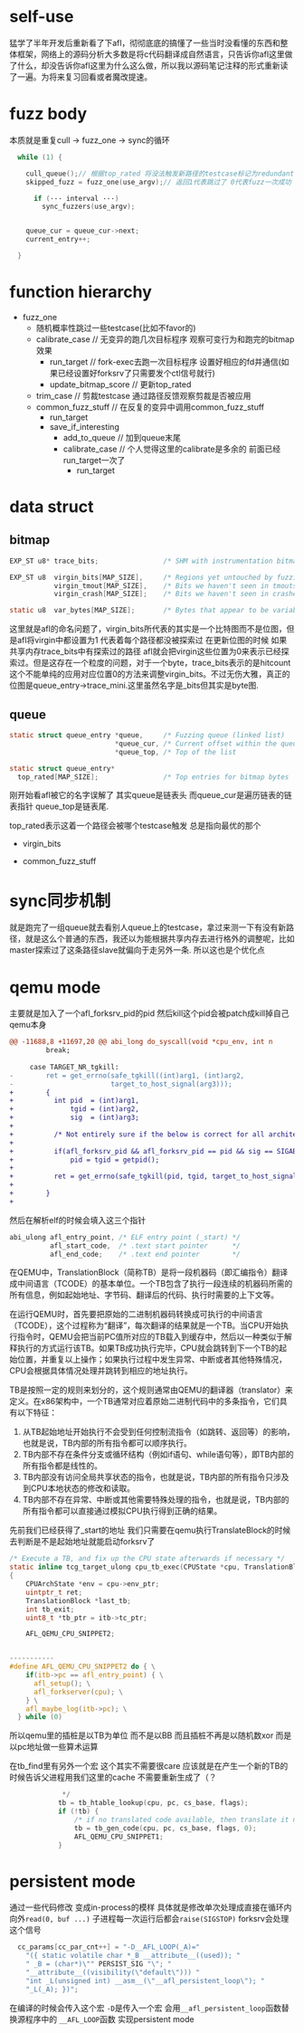 # self-use
猛学了半年开发后重新看了下afl，彻彻底底的搞懂了一些当时没看懂的东西和整体框架，网络上的源码分析大多数是将c代码翻译成自然语言，只告诉你afl这里做了什么，却没告诉你afl这里为什么这么做，所以我以源码笔记注释的形式重新读了一遍。为将来复习回看或者魔改提速。

# fuzz body

本质就是重复cull -> fuzz_one -> sync的循环
```c
  while (1) {

    cull_queue();// 根据top_rated 将没法触发新路径的testcase标记为redundant(选出最小集可以触发最大路径覆盖率的testcase)
    skipped_fuzz = fuzz_one(use_argv);// 返回1代表跳过了 0代表fuzz一次成功

      if (··· interval ···)
        sync_fuzzers(use_argv);


    queue_cur = queue_cur->next;
    current_entry++;

  }

```
# function hierarchy
- fuzz_one
    - 随机概率性跳过一些testcase(比如不favor的)
    - calibrate_case                // 无变异的跑几次目标程序 观察可变行为和跑完的bitmap效果
        - run_target                // fork-exec去跑一次目标程序 设置好相应的fd并通信(如果已经设置好forksrv了只需要发个ctl信号就行)
        - update_bitmap_score       // 更新top_rated
    - trim_case                     // 剪裁testcase 通过路径反馈观察剪裁是否被应用
    - common_fuzz_stuff             // 在反复的变异中调用common_fuzz_stuff
        - run_target
        - save_if_interesting
            - add_to_queue          // 加到queue末尾
            - calibrate_case        // 个人觉得这里的calibrate是多余的 前面已经run_target一次了
                - run_target        

# data struct 

## bitmap

```c
EXP_ST u8* trace_bits;                /* SHM with instrumentation bitmap  */

EXP_ST u8  virgin_bits[MAP_SIZE],     /* Regions yet untouched by fuzzing */
           virgin_tmout[MAP_SIZE],    /* Bits we haven't seen in tmouts   */
           virgin_crash[MAP_SIZE];    /* Bits we haven't seen in crashes  */

static u8  var_bytes[MAP_SIZE];       /* Bytes that appear to be variable */
```
这里就是afl的命名问题了，virgin_bits所代表的其实是一个比特图而不是位图，但是afl将virgin中都设置为1 代表着每个路径都没被探索过 在更新位图的时候 如果共享内存trace_bits中有探索过的路径 afl就会把virgin这些位置为0来表示已经探索过。但是这存在一个粒度的问题，对于一个byte，trace_bits表示的是hitcount 这个不能单纯的应用对应位置0的方法来调整virgin_bits。不过无伤大雅，真正的位图是queue_entry->trace_mini.这里虽然名字是_bits但其实是byte图.


## queue

```c
static struct queue_entry *queue,     /* Fuzzing queue (linked list)      */
                          *queue_cur, /* Current offset within the queue  */
                          *queue_top, /* Top of the list                  */

static struct queue_entry*
  top_rated[MAP_SIZE];                /* Top entries for bitmap bytes     */
```
刚开始看afl被它的名字误解了 其实queue是链表头 而queue_cur是遍历链表的链表指针 queue_top是链表尾.

top_rated表示这着一个路径会被哪个testcase触发 总是指向最优的那个

- virgin_bits

- common_fuzz_stuff


# sync同步机制
就是跑完了一组queue就去看别人queue上的testcase，拿过来测一下有没有新路径，就是这么个普通的东西，我还以为能根据共享内存去进行格外的调整呢，比如master探索过了这条路径slave就偏向于走另外一条. 所以这也是个优化点

# qemu mode
主要就是加入了一个afl_forksrv_pid的pid
然后kill这个pid会被patch成kill掉自己qemu本身
```diff
@@ -11688,8 +11697,20 @@ abi_long do_syscall(void *cpu_env, int n
         break;
 
     case TARGET_NR_tgkill:
-        ret = get_errno(safe_tgkill((int)arg1, (int)arg2,
-                        target_to_host_signal(arg3)));
+        {
+          int pid  = (int)arg1,
+              tgid = (int)arg2,
+              sig  = (int)arg3;
+
+          /* Not entirely sure if the below is correct for all architectures. */
+
+          if(afl_forksrv_pid && afl_forksrv_pid == pid && sig == SIGABRT)
+              pid = tgid = getpid();
+
+          ret = get_errno(safe_tgkill(pid, tgid, target_to_host_signal(sig)));
+
+        }
+
```

然后在解析elf的时候会填入这三个指针
```c
abi_ulong afl_entry_point, /* ELF entry point (_start) */
          afl_start_code,  /* .text start pointer      */
          afl_end_code;    /* .text end pointer        */
```

在QEMU中，TranslationBlock（简称TB）是将一段机器码（即汇编指令）翻译成中间语言（TCODE）的基本单位。一个TB包含了执行一段连续的机器码所需的所有信息，例如起始地址、字节码、翻译后的代码、执行时需要的上下文等。

在运行QEMU时，首先要把原始的二进制机器码转换成可执行的中间语言（TCODE），这个过程称为“翻译”，每次翻译的结果就是一个TB。当CPU开始执行指令时，QEMU会把当前PC值所对应的TB载入到缓存中，然后以一种类似于解释执行的方式运行该TB。如果TB成功执行完毕，CPU就会跳转到下一个TB的起始位置，并重复以上操作；如果执行过程中发生异常、中断或者其他特殊情况，CPU会根据具体情况处理并跳转到相应的地址执行。


TB是按照一定的规则来划分的，这个规则通常由QEMU的翻译器（translator）来定义。在x86架构中，一个TB通常对应着原始二进制代码中的多条指令，它们具有以下特征：

1.  从TB起始地址开始执行不会受到任何控制流指令（如跳转、返回等）的影响，也就是说，TB内部的所有指令都可以顺序执行。    
2.  TB内部不存在条件分支或循环结构（例如if语句、while语句等），即TB内部的所有指令都是线性的。
3.  TB内部没有访问全局共享状态的指令，也就是说，TB内部的所有指令只涉及到CPU本地状态的修改和读取。
4.  TB内部不存在异常、中断或其他需要特殊处理的指令，也就是说，TB内部的所有指令都可以直接通过模拟CPU执行得到正确的结果。

先前我们已经获得了_start的地址 我们只需要在qemu执行TranslateBlock的时候去判断是不是起始地址就能启动forksrv了
```c
/* Execute a TB, and fix up the CPU state afterwards if necessary */
static inline tcg_target_ulong cpu_tb_exec(CPUState *cpu, TranslationBlock *itb)
{
    CPUArchState *env = cpu->env_ptr;
    uintptr_t ret;
    TranslationBlock *last_tb;
    int tb_exit;
    uint8_t *tb_ptr = itb->tc_ptr;

    AFL_QEMU_CPU_SNIPPET2;


-----------
#define AFL_QEMU_CPU_SNIPPET2 do { \
    if(itb->pc == afl_entry_point) { \
      afl_setup(); \
      afl_forkserver(cpu); \
    } \
    afl_maybe_log(itb->pc); \
  } while (0)

```

所以qemu里的插桩是以TB为单位 而不是以BB 而且插桩不再是以随机数xor 而是以pc地址做一些算术运算

在tb_find里有另外一个宏 
这个其实不需要很care 应该就是在产生一个新的TB的时候告诉父进程用我们这里的cache 不需要重新生成了（？
```c
             */
            tb = tb_htable_lookup(cpu, pc, cs_base, flags);
            if (!tb) {
                /* if no translated code available, then translate it now */
                tb = tb_gen_code(cpu, pc, cs_base, flags, 0);
                AFL_QEMU_CPU_SNIPPET1;
            }
```



# persistent mode
通过一些代码修改 变成in-process的模样 具体就是修改单次处理成直接在循环内向外`read(0, buf ...)` 子进程每一次运行后都会`raise(SIGSTOP)` forksrv会处理这个信号

```c
  cc_params[cc_par_cnt++] = "-D__AFL_LOOP(_A)="
    "({ static volatile char *_B __attribute__((used)); "
    " _B = (char*)\"" PERSIST_SIG "\"; "
    "__attribute__((visibility(\"default\"))) "
    "int _L(unsigned int) __asm__(\"__afl_persistent_loop\"); "
    "_L(_A); })";

```

在编译的时候会传入这个宏 `-D`是传入一个宏 会用`__afl_persistent_loop`函数替换源程序中的 `__AFL_LOOP`函数 实现persistent mode
